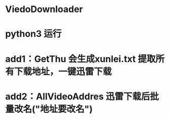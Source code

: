 # ViedoDownloader
# python3 运行
# add1：GetThu 会生成xunlei.txt 提取所有下载地址，一键迅雷下载
# add2：AllVideoAddres 迅雷下载后批量改名("地址要改名")
